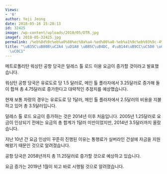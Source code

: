 ```yaml
---
Views:
- '6'
author: Yeji Jeong
date: 2018-05-16 15:28:13
id: 32425
image: /wp-content/uploads/2018/05/DTR.jpg
imagef: 2018-05-32425.jpg
permalink: /%eb%8d%9c%eb%a0%88%ec%8a%a4-%ed%86%a8-%eb%a1%9c%eb%93%9c-4%eb%85%84%eb%a7%8c%ec%97%90-%ec%9a%94%ea%b8%88-%ec%9d%b8%ec%83%81/
title: "\uB35C\uB808\uC2A4 \uD1A8 \uB85C\uB4DC, 4\uB144\uB9CC\uC5D0 \uC694\uAE08 \uC778\
  \uC0C1"
---
```


메트로폴리탄 워싱턴 공항 당국은 덜레스 톨 로드 이용 요금이 증가할 것이라고 발표했습니다.

워싱턴 공항 당국은 유료도로 당 1.5 달러로, 메인 톨 플라자에서 3.25달러로 증가해 둘이 합쳐 총 4.75달러로 증가한다고 대략적인 추정치를 예상했습니다.

현재 보통 차량의 경우는 유료도로 당 1달러, 메인 톨 플라자에서 2.5달러의 비용을 지불하고 있어 총 3.5달러입니다.

덜레스 톨 로드 요금이 증가하는 것은 2014년 이후 처음입니다. 2005년 1.25달러로 요금이 인상되기 전에는 요금의 총 합계가 1달러 미만이었지만, 2014년 3.5달러까지 올랐습니다.

지난 10년 간 요금 인상이 꾸준히 진행된 이유는 통행료가 실버라인 건설에 자금을 지원해왔기 때문인 것으로 알려졌습니다.

공항 당국은 2058년까지 총 11.25달러로 증가할 것으로 예상하고 있습니다.

요금 증가는 2019년 1월이 되고 바로 시행될 것으로 알려졌습니다.